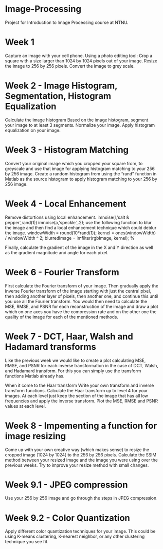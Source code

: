 # Image-Processing
Project for Introduction to Image Processing course at NTNU.

# Week 1
Capture an image with your cell phone.
Using a photo editing tool:
Crop a square with a size larger than 1024 by 1024 pixels out of your image.
Resize the image to 256 by 256 pixels.
Convert the image to grey scale.

# Week 2 - Image Histogram, Segmentation, Histogram Equalization
Calculate the image histogram
Based on the image histogram, segment your image to at least 3 segments.
Normalize your image.
Apply histogram equalization on your image.

# Week 3 - Histogram Matching
Convert your original image which you cropped your square from, to greyscale and use that image for applying histogram matching to your 256 by 256 image.
Create a random histogram from using the “rand” function in Matlab as the source histogram to apply histogram matching to your 256 by 256 image.

# Week 4 - Local Enhancement
Remove distortions using local enhancement.
imnoise(I,'salt & pepper',rand(1))
imnoise(a,'speckle',.2);
use the following function to blur the image and then find a local enhancement technique which could deblur the image.
windowWidth = round(10*rand(1));
kernel = ones(windowWidth) / windowWidth ^ 2;
blurredImage = imfilter(rgbImage, kernel); %
  
Finally, calculate the gradient of the image in the X and Y direction as well as the gradient magnitude and angle for each pixel.

# Week 6 - Fourier Transform
First calculate the Fourier transform of your image. Then gradually apply the inverse Fourier transform of the image starting with just the central pixel, then adding another layer of pixels, then another one, and continue this until you use all the Fourier transform. You would then need to calculate the MSE, RMSE, and PSNR for each reconstruction of the image and draw a plot which on one axes you have the compression rate and on the other one the quality of the image for each of the mentioned methods.

# Week 7 - DCT, Haar, Walsh and Hadamard transforms
Like the previous week we would like to create a plot calculating MSE, RMSE, and PSNR for each inverse transformation in the case of DCT, Walsh, and Hadamard transform. For this you can simply use the transform functions Matlab already has.
 
When it come to the Haar transform
Write your own transform and inverse transform functions.
Calculate the Haar transform up to level 4 for your images.
At each level just keep the section of the image that has all low frequencies and apply the inverse transform. Plot the MSE, RMSE and PSNR values at each level.

# Week 8 - Impementing a function for image resizing
Come up with your own creative way (which makes sense) to resize the cropped image (1024 by 1024) to the 256 by 256 pixels. Calculate the SSIM method between your resized image and the image you were using over the previous weeks. Try to improve your resize method with small changes.

# Week 9.1 - JPEG compression
Use your 256 by 256 image and go through the steps in JPEG compression.

# Week 9.2 - Color Quantization
Apply different color quantization techniques for your image. This could be using K-means clustering, K-nearest neighbor, or any other clustering technique you see fit.


